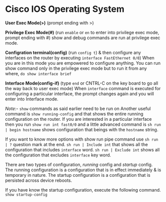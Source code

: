 # Cisco IOS Operating System

__User Exec Mode(>)__ (prompt ending with >)

__Privilege Exec Mode(#)__ (run `enable` or `en` to enter into privilege exec mode, prompt ending with #)
show and debug commands are run at privilege exec mode.

__Configration terminal(config)__ (run `config t`) & then configure any interfaces on the router by executing `interface FastEthernet 0/0`)
When you are in this mode you are empowered to configure anything.
You can run show command only in the privilege exec mode but to run it from any where, `do show interface brief`

__Interface Mode(config-if)__ (type `end` or CNTRL-C on the key board to go all the way back to user exec mode)
When `interface` command is executed for configuring a particular interface, the prompt changes again and you will enter into
Interface mode.

_Note_:- `show` commands as said earlier need to be run on 
Another useful command is `show running-config` and that shows the entire running configuration on the router.
If you are interested in a particular interface then you run `show run int fast0/0` and a little advanced command is `sh run | begin hostname` shows configuration
that beings with the `hostname` string.

If you want to know more options with show run pipe command use `sh run | ?` question mark at the end.
`sh run | Include int` that shows all the configuration that includes `interface` word.
`sh run | Exclude int` shows all the configuration that excludes `interface` key word.

There are two types of configuration, _running_ config and _startup_ config.
The running configuration is a configuration that is in effect immediately & is temporary in nature.
The startup configuration is a configuration that is persisted across device reboots.

If you have know the startup configuration, execute the following command.
`show startup-config`
